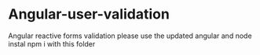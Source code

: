 # Angular-user-validation
Angular reactive forms validation 
please use the updated angular and node 
instal npm i with this folder
